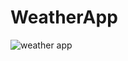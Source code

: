 #  WeatherApp

![weather app](https://raw.githubusercontent.com/erolemre1/weather/main/readme-img.png)
